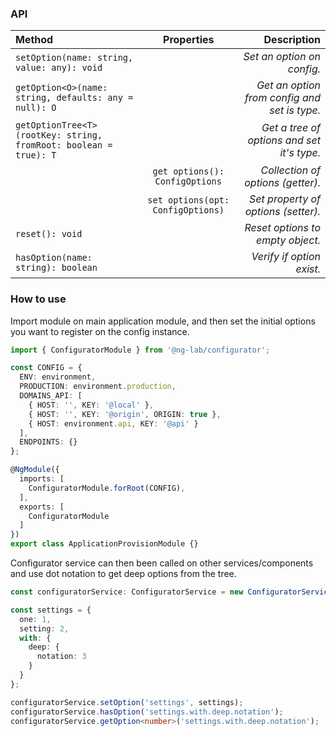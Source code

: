 ### API

<div class="md-card__table">

| **Method** | **Properties** | **Description** |
|:---|:---:|---:|
| `setOption(name: string, value: any): void` | | *Set an option on config.* |
| `getOption<O>(name: string, defaults: any = null): O` | | *Get an option from config and set is type.* |
| `getOptionTree<T>(rootKey: string, fromRoot: boolean = true): T` | | *Get a tree of options and set it's type.* |
| | `get options(): ConfigOptions` | *Collection of options (getter).* |
| | `set options(opt: ConfigOptions)` | *Set property of options (setter).* |
| `reset(): void` | | *Reset options to empty object.* |
| `hasOption(name: string): boolean` | | *Verify if option exist.* |

</div>

### How to use

Import module on main application module, and then set the initial options you want to register on the config instance.

```typescript
import { ConfiguratorModule } from '@ng-lab/configurator';

const CONFIG = {
  ENV: environment,
  PRODUCTION: environment.production,
  DOMAINS_API: [
    { HOST: '', KEY: '@local' },
    { HOST: '', KEY: '@origin', ORIGIN: true },
    { HOST: environment.api, KEY: '@api' }
  ],
  ENDPOINTS: {}
};

@NgModule({
  imports: [
    ConfiguratorModule.forRoot(CONFIG),
  ],
  exports: [
    ConfiguratorModule
  ]
})
export class ApplicationProvisionModule {}
```

Configurator service can then been called on other services/components and use dot notation to get deep options from the tree.

```typescript
const configuratorService: ConfiguratorService = new ConfiguratorService();

const settings = {
  one: 1,
  setting: 2,
  with: {
    deep: {
      notation: 3
    }
  }
};

configuratorService.setOption('settings', settings);
configuratorService.hasOption('settings.with.deep.notation');
configuratorService.getOption<number>('settings.with.deep.notation');
```
